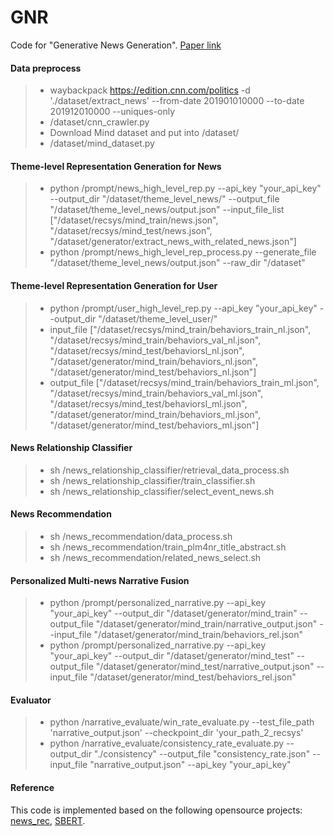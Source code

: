# GNR

Code for "Generative News Generation". [Paper link](https://arxiv.org/abs/2403.03424)

#### Data preprocess
>- waybackpack https://edition.cnn.com/politics -d './dataset/extract_news' --from-date 201901010000 --to-date 201912010000 --uniques-only
>- /dataset/cnn_crawler.py
>- Download Mind dataset and put into /dataset/
>- /dataset/mind_dataset.py

#### Theme-level Representation Generation for News
>- python /prompt/news_high_level_rep.py --api_key "your_api_key" --output_dir "/dataset/theme_level_news/" --output_file "/dataset/theme_level_news/output.json" --input_file_list ["/dataset/recsys/mind_train/news.json", "/dataset/recsys/mind_test/news.json", "/dataset/generator/extract_news_with_related_news.json"]
>- python /prompt/news_high_level_rep_process.py --generate_file "/dataset/theme_level_news/output.json" --raw_dir "/dataset"

#### Theme-level Representation Generation for User
>- python /prompt/user_high_level_rep.py --api_key "your_api_key" --output_dir "/dataset/theme_level_user/"
>- input_file \["/dataset/recsys/mind_train/behaviors_train_nl.json", "/dataset/recsys/mind_train/behaviors_val_nl.json", "/dataset/recsys/mind_test/behaviorsl_nl.json", "/dataset/generator/mind_train/behaviors_nl.json", "/dataset/generator/mind_test/behaviors_nl.json"\]
>- output_file \["/dataset/recsys/mind_train/behaviors_train_ml.json", "/dataset/recsys/mind_train/behaviors_val_ml.json", "/dataset/recsys/mind_test/behaviorsl_ml.json", "/dataset/generator/mind_train/behaviors_ml.json", "/dataset/generator/mind_test/behaviors_ml.json"\]

#### News Relationship Classifier
>- sh /news_relationship_classifier/retrieval_data_process.sh
>- sh /news_relationship_classifier/train_classifier.sh
>- sh /news_relationship_classifier/select_event_news.sh

#### News Recommendation
>- sh /news_recommendation/data_process.sh
>- sh /news_recommendation/train_plm4nr_title_abstract.sh
>- sh /news_recommendation/related_news_select.sh

#### Personalized Multi-news Narrative Fusion
>- python /prompt/personalized_narrative.py --api_key "your_api_key" --output_dir "/dataset/generator/mind_train" --output_file "/dataset/generator/mind_train/narrative_output.json" --input_file "/dataset/generator/mind_train/behaviors_rel.json"
>- python /prompt/personalized_narrative.py --api_key "your_api_key" --output_dir "/dataset/generator/mind_test" --output_file "/dataset/generator/mind_test/narrative_output.json" --input_file "/dataset/generator/mind_test/behaviors_rel.json"

#### Evaluator
>- python /narrative_evaluate/win_rate_evaluate.py --test_file_path 'narrative_output.json' --checkpoint_dir 'your_path_2_recsys'
>- python /narrative_evaluate/consistency_rate_evaluate.py --output_dir "./consistency" --output_file "consistency_rate.json" --input_file "narrative_output.json" --api_key "your_api_key"


#### Reference
This code is implemented based on the following opensource projects: [news_rec](https://github.com/YadaYuki/news-recommendation-llm), [SBERT](https://github.com/zhoujx4/NLP-Series-sentence-embeddings).






